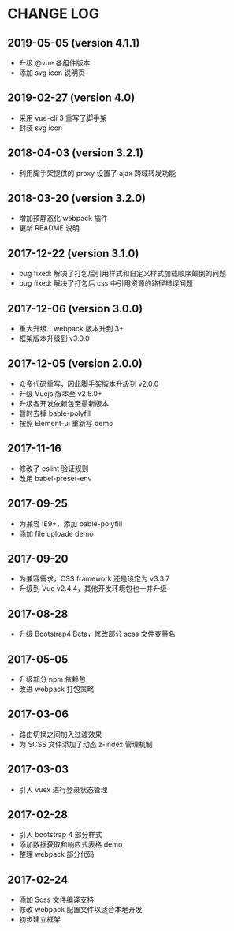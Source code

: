 # CHANGE LOG

## 2019-05-05 (version 4.1.1)
- 升级 @vue 各组件版本
- 添加 svg icon 说明页

## 2019-02-27 (version 4.0)
- 采用 vue-cli 3 重写了脚手架
- 封装 svg icon

## 2018-04-03 (version 3.2.1)
- 利用脚手架提供的 proxy 设置了 ajax 跨域转发功能

## 2018-03-20 (version 3.2.0)
- 增加预静态化 webpack 插件
- 更新 README 说明

## 2017-12-22 (version 3.1.0)
- bug fixed: 解决了打包后引用样式和自定义样式加载顺序颠倒的问题
- bug fixed: 解决了打包后 css 中引用资源的路径错误问题

## 2017-12-06 (version 3.0.0)
- 重大升级：webpack 版本升到 3+
- 框架版本升级到 v3.0.0

## 2017-12-05 (version 2.0.0)
- 众多代码重写，因此脚手架版本升级到 v2.0.0
- 升级 Vuejs 版本至 v2.5.0+
- 升级各开发依赖包至最新版本
- 暂时去掉 bable-polyfill
- 按照 Element-ui 重新写 demo

## 2017-11-16
- 修改了 eslint 验证规则
- 改用 babel-preset-env

## 2017-09-25
- 为兼容 IE9+，添加 bable-polyfill
- 添加 file uploade demo

## 2017-09-20
- 为兼容需求，CSS framework 还是设定为 v3.3.7
- 升级到 Vue v2.4.4，其他开发环境包也一并升级

## 2017-08-28
- 升级 Bootstrap4 Beta，修改部分 scss 文件变量名

## 2017-05-05
- 升级部分 npm 依赖包
- 改进 webpack 打包策略

## 2017-03-06
- 路由切换之间加入过渡效果
- 为 SCSS 文件添加了动态 z-index 管理机制

## 2017-03-03
- 引入 vuex 进行登录状态管理

## 2017-02-28
- 引入 bootstrap 4 部分样式
- 添加数据获取和响应式表格 demo
- 整理 webpack 部分代码

## 2017-02-24
- 添加 Scss 文件编译支持
- 修改 webpack 配置文件以适合本地开发
- 初步建立框架

